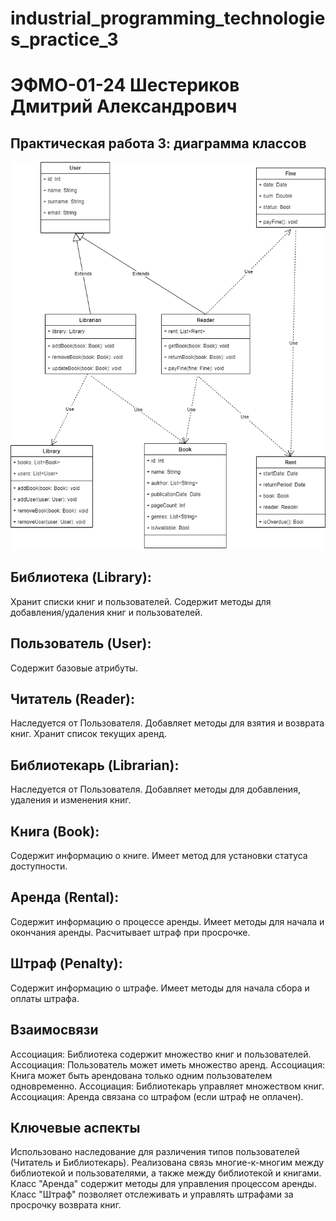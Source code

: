 # industrial_programming_technologies_practice_3
# ЭФМО-01-24 Шестериков Дмитрий Александрович
## Практическая работа 3: диаграмма классов

![диаграмма классов](https://github.com/shester1kov/industrial_programming_technologies_practice_3/blob/main/%D0%B4%D0%B8%D0%B0%D0%B3%D1%80%D0%B0%D0%BC%D0%BC%D0%B0%20%D0%BA%D0%BB%D0%B0%D1%81%D1%81%D0%BE%D0%B2.png)


## Библиотека (Library):
Хранит списки книг и пользователей.
Содержит методы для добавления/удаления книг и пользователей.

## Пользователь (User):
Содержит базовые атрибуты.
## Читатель (Reader):
Наследуется от Пользователя.
Добавляет методы для взятия и возврата книг.
Хранит список текущих аренд.
## Библиотекарь (Librarian):
Наследуется от Пользователя.
Добавляет методы для добавления, удаления и изменения книг.
## Книга (Book):
Содержит информацию о книге.
Имеет метод для установки статуса доступности.
## Аренда (Rental):
Содержит информацию о процессе аренды.
Имеет методы для начала и окончания аренды.
Расчитывает штраф при просрочке.
## Штраф (Penalty):
Содержит информацию о штрафе.
Имеет методы для начала сбора и оплаты штрафа.
## Взаимосвязи
Ассоциация: Библиотека содержит множество книг и пользователей.
Ассоциация: Пользователь может иметь множество аренд.
Ассоциация: Книга может быть арендована только одним пользователем одновременно.
Ассоциация: Библиотекарь управляет множеством книг.
Ассоциация: Аренда связана со штрафом (если штраф не оплачен).
## Ключевые аспекты
Использовано наследование для различения типов пользователей (Читатель и Библиотекарь).
Реализована связь многие-к-многим между библиотекой и пользователями, а также между библиотекой и книгами.
Класс "Аренда" содержит методы для управления процессом аренды.
Класс "Штраф" позволяет отслеживать и управлять штрафами за просрочку возврата книг.
